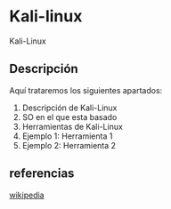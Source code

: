 # Kali-linux
Kali-Linux
## Descripción
Aquí trataremos los siguientes apartados:
1. Descripción de Kali-Linux
2. SO en el que esta basado
3. Herramientas de Kali-Linux
4. Ejemplo 1: Herramienta 1
5. Ejemplo 2: Herramienta 2
## referencias 
[wikipedia](https://es.wikipedia.org/wiki/Kali_Linux)
